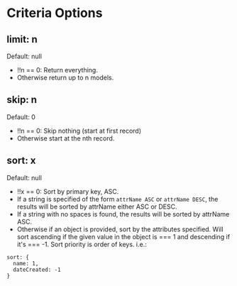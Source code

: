 # Criteria Options

## limit: n
Default: null

- !!n == 0: Return everything.
- Otherwise return up to n models.

## skip: n
Default: 0

- !!n == 0: Skip nothing (start at first record)
- Otherwise start at the nth record.

## sort: x
Default: null

- !!x == 0: Sort by primary key, ASC.
- If a string is specified of the form `attrName ASC` or `attrName DESC`, the results will be sorted by attrName either ASC or DESC.
- If a string with no spaces is found, the results will be sorted by attrName ASC.
- Otherwise if an object is provided, sort by the attributes specified.  Will sort ascending if the given value in the object is === 1 and descending if it's === -1.  Sort priority is order of keys.  i.e.:
```
sort: {
  name: 1,
  dateCreated: -1
}
```

